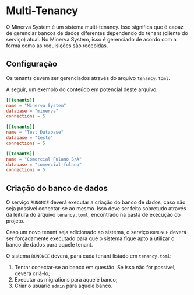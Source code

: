 # Multi-Tenancy

O Minerva System é um sistema multi-tenancy. Isso significa que é
capaz de gerenciar bancos de dados diferentes dependendo do tenant
(cliente do serviço) atual. No Minerva System, isso é gerenciado de
acordo com a forma como as requisições são recebidas.

## Configuração

Os tenants devem ser gerenciados através do arquivo `tenancy.toml`.

A seguir, um exemplo do conteúdo em potencial deste arquivo.

```toml
[[tenants]]
name = "Minerva System"
database = "minerva"
connections = 5

[[tenants]]
name = "Test Database"
database = "teste"
connections = 5

[[tenants]]
name = "Comercial Fulano S/A"
database = "comercial-fulano"
connections = 5
```

## Criação do banco de dados

O serviço `RUNONCE` deverá executar a criação do banco de dados, caso
não seja possível conectar-se ao mesmo. Isso deve ser feito sobretudo
através da leitura do arquivo `tenancy.toml`, encontrado na pasta de
execução do projeto.

Caso um novo tenant seja adicionado ao sistema, o serviço `RUNONCE`
deverá ser forçadamente executado para que o sistema fique apto a
utilizar o banco de dados para aquele tenant.

O sistema `RUNONCE` deverá, para cada tenant listado em `tenancy.toml`:

1. Tentar conectar-se ao banco em questão. Se isso não for possível,
   deverá criá-lo;
2. Executar as migrations para aquele banco;
3. Criar o usuário `admin` para aquele banco.

